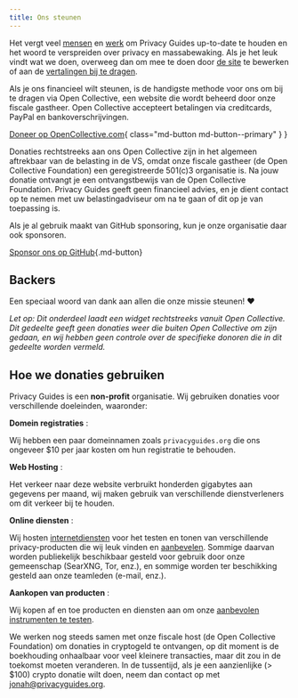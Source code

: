 ```yaml
---
title: Ons steunen
---
```


<!-- markdownlint-disable MD036 -->
Het vergt veel [mensen](https://github.com/privacyguides/privacyguides.org/graphs/contributors) en [werk](https://github.com/privacyguides/privacyguides.org/pulse/monthly) om Privacy Guides up-to-date te houden en het woord te verspreiden over privacy en massabewaking. Als je het leuk vindt wat we doen, overweeg dan om mee te doen door [de site](https://github.com/privacyguides/privacyguides.org) te bewerken of aan de [vertalingen bij te dragen](https://crowdin.com/project/privacyguides).

Als je ons financieel wilt steunen, is de handigste methode voor ons om bij te dragen via Open Collective, een website die wordt beheerd door onze fiscale gastheer. Open Collective accepteert betalingen via creditcards, PayPal en bankoverschrijvingen.

[Doneer op OpenCollective.com](https://opencollective.com/privacyguides/donate){ class="md-button md-button--primary" } }

Donaties rechtstreeks aan ons Open Collective zijn in het algemeen aftrekbaar van de belasting in de VS, omdat onze fiscale gastheer (de Open Collective Foundation) een geregistreerde 501(c)3 organisatie is. Na jouw donatie ontvangt je een ontvangstbewijs van de Open Collective Foundation. Privacy Guides geeft geen financieel advies, en je dient contact op te nemen met uw belastingadviseur om na te gaan of dit op je van toepassing is.

Als je al gebruik maakt van GitHub sponsoring, kun je onze organisatie daar ook sponsoren.

[Sponsor ons op GitHub](https://github.com/sponsors/privacyguides ""){.md-button}

## Backers

Een speciaal woord van dank aan allen die onze missie steunen! :heart:

*Let op: Dit onderdeel laadt een widget rechtstreeks vanuit Open Collective. Dit gedeelte geeft geen donaties weer die buiten Open Collective om zijn gedaan, en wij hebben geen controle over de specifieke donoren die in dit gedeelte worden vermeld.*

<script src="https://opencollective.com/privacyguides/banner.js"></script>

## Hoe we donaties gebruiken

Privacy Guides is een **non-profit** organisatie. Wij gebruiken donaties voor verschillende doeleinden, waaronder:

**Domein registraties**
:

Wij hebben een paar domeinnamen zoals `privacyguides.org` die ons ongeveer $10 per jaar kosten om hun registratie te behouden.

**Web Hosting**
:

Het verkeer naar deze website verbruikt honderden gigabytes aan gegevens per maand, wij maken gebruik van verschillende dienstverleners om dit verkeer bij te houden.

**Online diensten**
:

Wij hosten [internetdiensten](https://privacyguides.net) voor het testen en tonen van verschillende privacy-producten die wij leuk vinden en [aanbevelen](../tools.md). Sommige daarvan worden publiekelijk beschikbaar gesteld voor gebruik door onze gemeenschap (SearXNG, Tor, enz.), en sommige worden ter beschikking gesteld aan onze teamleden (e-mail, enz.).

**Aankopen van producten**
:

Wij kopen af en toe producten en diensten aan om onze [aanbevolen instrumenten te testen](../tools.md).

We werken nog steeds samen met onze fiscale host (de Open Collective Foundation) om donaties in cryptogeld te ontvangen, op dit moment is de boekhouding onhaalbaar voor veel kleinere transacties, maar dit zou in de toekomst moeten veranderen. In de tussentijd, als je een aanzienlijke (> $100) crypto donatie wilt doen, neem dan contact op met [jonah@privacyguides.org](mailto:jonah@privacyguides.org).
